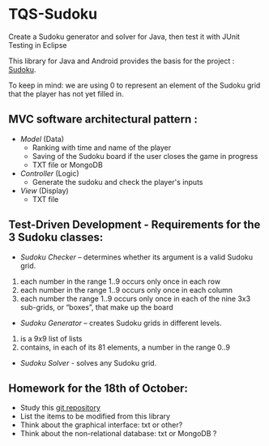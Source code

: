 # TQS-Sudoku
Create a Sudoku generator and solver for Java, then test it with JUnit Testing in Eclipse

This library for Java and Android provides the basis for the project : [Sudoku](https://github.com/a11n/sudoku).

To keep in mind: we are using 0 to represent an element of the Sudoku grid that the player has not yet filled in.

## MVC software architectural pattern : 
  * *Model* (Data)
    * Ranking with time and name of the player
    * Saving of the Sudoku board if the user closes the game in progress
    * TXT file or MongoDB
  * *Controller* (Logic)
    * Generate the sudoku and check the player's inputs
  * *View* (Display) 
    * TXT file
    
## Test-Driven Development - Requirements for the 3 Sudoku classes: 
* *Sudoku Checker* – determines whether its argument is a valid Sudoku grid. 
1.	each number in the range 1..9 occurs only once in each row
2.	each number in the range 1..9 occurs only once in each column
3.	each number the range 1..9 occurs only once in each of the nine 3x3 sub-grids, or “boxes”, that make up the board
* *Sudoku Generator* – creates Sudoku grids in different levels. 
1.	is a 9x9 list of lists
2.	contains, in each of its 81 elements, a number in the range 0..9
* *Sudoku Solver* - solves any Sudoku grid.

## Homework for the 18th of October: 
  * Study this [git repository](https://github.com/a11n/sudoku)
  * List the items to be modified from this library
  * Think about the graphical interface: txt or other?
  * Think about the non-relational database: txt or MongoDB ?
